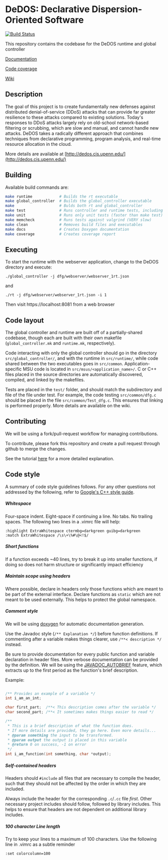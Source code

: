 # DeDOS: Declarative Dispersion-Oriented Software

[![Build Status](https://travis-ci.org/dedos-project/DeDOS.svg?branch=master)](https://travis-ci.org/dedos-project/DeDOS)

This repository contains the codebase for the DeDOS runtime and global controller

[Documentation](https://dedos-project.github.io/DeDOS/docs/)

[Code coverage](https://dedos-project.github.io/DeDOS/coverage/)

[Wiki](https://github.com/dedos-project/DeDOS/wiki)

## Description

The goal of this project is to create fundamentally new defenses against distributed
denial-of-service (DDoS) attacks that can provide far greater resilience to these attacks
compared to existing solutions. Today's responses to DDoS attacks largely rely on old-school
network-based filtering or scrubbing, which are slow and manual, and cannot handle new attacks.
DeDOS takes a radically different approach that combines techniques from declarative programming,
program analysis, and real-time resource allocation in the cloud.

More details are available at [http://dedos.cis.upenn.edu/](http://dedos.cis.upenn.edu/)

## Building
Available build commands are:
```bash
make runtime            # Builds the rt executable
make global_controller  # Builds the global_controller executable
make                    # Bulds both rt and global_controller
make test               # Runs controller and runtime tests, including integration tests
make unit               # Runs only unit tests (faster than make test)
make memcheck           # Runs tests against valgrind (VERY slow)
make clean              # Removes build files and executables
make docs               # Creates Doxygen documentation
make coverage           # Creates coverage report
```

## Executing

To start the runtime with the webserver application, change to the DeDOS directory and execute:

```shell
./global_controller -j dfg/webserver/webserver_1rt.json
```
and

```shell
./rt -j dfg/webserver/webserver_1rt.json -i 1
```

Then visit https://localhost:8081 from a web browser

## Code layout
The global controller and runtime are built off of a partially-shared codebase, though each
are built with their own makefile (`global_controller.mk` and `runtime.mk`, respectively).

Code interacting with only the global controller should go in the directory
`src/global_controller/`, and with the runtime in `src/runtime/`, while code shared
between the two executables goes in `src/common`. Application-specific MSU code is located
in `src/msus/<application_name>/`. C or C++ files placed in the source directories are
automatically discovered, compiled, and linked by the makefiles.

Tests are placed in the `test/` folder, and should match the subdirectory and file of the
file under test. For example, the code testing `src/common/dfg.c` should be placed in the file
`src/common/Test_dfg.c`. This ensures that linking is performed properly. More details are
available on the wiki.

## Contributing

We will be using a fork/pull-request workflow for managing contributions.

To contribute, please fork this repository and create a pull request through github
to merge the changes.

See the tutorial [here](https://www.atlassian.com/git/tutorials/comparing-workflows/forking-workflow)
for a more detailed explanation.


## Code style

A summary of code style guidelines follows. For any other questions not
addressed by the following, refer to
[Google's C++ style guide](https://google.github.io/styleguide/cppguide.html).

##### Whitespace
Four-space indent. Eight-space if continuing a line. No tabs. No trailing spaces.
The following two lines in a .vimrc file will help:
```vim
:highlight ExtraWhitespace ctermbg=darkgreen guibg=darkgreen
:match ExtraWhitespace /\s\+\%#\@<!$/
```

##### Short functions
If a function exceeds ~40 lines, try to break it up into smaller functions,
if doing so does not harm structure or significantly impact efficiency

##### Maintain scope using headers
Where possible, declare in headers only those functions which are meant to be
part of the external interface. Declare functions as `static` which are not meant to be used
externally. This helps to protect the global namespace.

##### Comment style
We will be using
[doxygen](https://www.stack.nl/~dimitri/doxygen/manual/docblocks.html)
for automatic documentation generation.

Use the Javadoc style (`/** Explanation */`) before function definitions.
If commenting after a variable makes things clearer, use
`/**< description */` instead.

Be sure to provide documentation for every public function and variable
declaration in header files.
More verbose documentation can be provided by the definition. We will be using
the
[JAVADOC_AUTOBRIEF](https://www.stack.nl/~dimitri/doxygen/manual/config.html#cfg_javadoc_autobrief)
feature, which extracts up to the first period as the function's brief description.

Example:

```c

/** Provides an example of a variable */
int i_am_an_int;

char first_part;  /**< This description comes after the variable */
char second_part; /**< It sometimes makes things easier to read */

/**
 * This is a brief description of what the function does.
 * If more details are provided, they go here. Even more details...
 * @param something the input to be transformed.
 * @param output the output is placed in this variable
 * @return 0 on success, -1 on error
 */
int i_am_function(int something, char *output);
```

##### Self-contained headers
Headers should `#include` all files that are necessary to compile the header,
such that they should not be affected by the order in which they are included.

Always include the header for the corresponding `.c`/`.cc` file _first_. Other
necessary project includes should follow, followed by library includes. This helps
to ensure that headers are not dependent on additional library includes.

##### 100 character Line length
Try to keep your lines to a maximum of 100 characters. Use the following line
in .vimrc as a subtle reminder
```vim
:set colorcolumn=100
```


